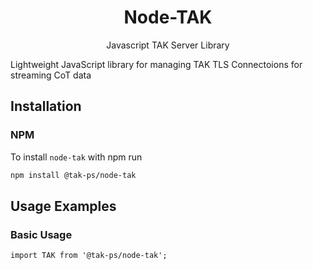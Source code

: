 <h1 align=center>Node-TAK</h1>

<p align=center>Javascript TAK Server Library</p>

Lightweight JavaScript library for managing TAK TLS Connectoions for streaming CoT data

## Installation

### NPM

To install `node-tak` with npm run

```bash
npm install @tak-ps/node-tak
```

## Usage Examples

### Basic Usage

```
import TAK from '@tak-ps/node-tak';

```
